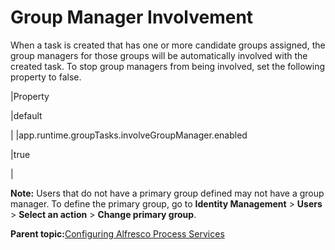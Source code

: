 # Group Manager Involvement

When a task is created that has one or more candidate groups assigned, the group managers for those groups will be automatically involved with the created task. To stop group managers from being involved, set the following property to false.

|Property

|default

|
|app.runtime.groupTasks.involveGroupManager.enabled

|true

|

**Note:** Users that do not have a primary group defined may not have a group manager. To define the primary group, go to **Identity Management** \> **Users** \> **Select an action** \> **Change primary group**.

**Parent topic:**[Configuring Alfresco Process Services](../topics/administration_application_config.md)


